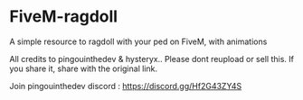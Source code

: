 # FiveM-ragdoll
A simple resource to ragdoll with your ped on FiveM, with animations

All credits to pingouinthedev & hysteryx..
Please dont reupload or sell this. 
If you share it, share with the original link.

Join pingouinthedev discord : https://discord.gg/Hf2G43ZY4S
